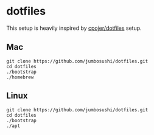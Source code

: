 # dotfiles

This setup is heavily inspired by [cpojer/dotfiles](https://github.com/cpojer/dotfiles) setup.

## Mac

```
git clone https://github.com/jumbosushi/dotfiles.git
cd dotfiles
./bootstrap
./homebrew
```

## Linux

```
git clone https://github.com/jumbosushi/dotfiles.git
cd dotfiles
./bootstrap
./apt
```
